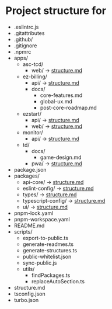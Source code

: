# Project structure for 

- .eslintrc.js
- .gitattributes
- .github/
- .gitignore
- .npmrc
- apps/
  - asc-tcd/
    - web/ → [structure.md](./apps/asc-tcd/web/structure.md)
  - ez-billing/
    - api/ → [structure.md](./apps/ez-billing/api/structure.md)
    - docs/
      - core-features.md
      - global-ux.md
      - post-core-roadmap.md
  - ezstart/
    - api/ → [structure.md](./apps/ezstart/api/structure.md)
    - web/ → [structure.md](./apps/ezstart/web/structure.md)
  - monitor/
    - api/ → [structure.md](./apps/monitor/api/structure.md)
  - td/
    - docs/
      - game-design.md
    - pwa/ → [structure.md](./apps/td/pwa/structure.md)
- package.json
- packages/
  - api-core/ → [structure.md](./packages/api-core/structure.md)
  - eslint-config/ → [structure.md](./packages/eslint-config/structure.md)
  - types/ → [structure.md](./packages/types/structure.md)
  - typescript-config/ → [structure.md](./packages/typescript-config/structure.md)
  - ui/ → [structure.md](./packages/ui/structure.md)
- pnpm-lock.yaml
- pnpm-workspace.yaml
- README.md
- scripts/
  - export-to-public.ts
  - generate-readmes.ts
  - generate-structures.ts
  - public-whitelist.json
  - sync-public.js
  - utils/
    - findPackages.ts
    - replaceAutoSection.ts
- structure.md
- tsconfig.json
- turbo.json
